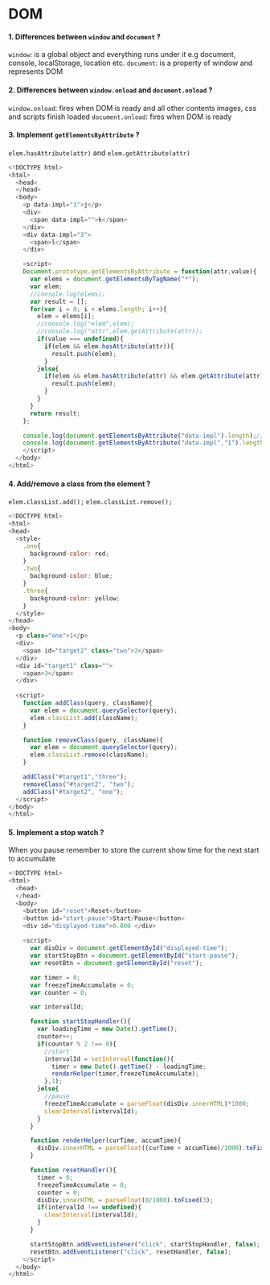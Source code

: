 # DOM 
#### 1. Differences between `window` and `document` ? 
`window`: is a global object and everything runs under it e.g document, console, localStorage, location etc.
`document`: is a property of window and represents DOM
#### 2. Differences between `window.onload` and `document.onload` ?
`window.onload`: fires when DOM is ready and all other contents images, css and scripts finish loaded
`document.onload`: fires when DOM is ready 
#### 3. Implement `getElementsByAttribute` ?
`elem.hasAttribute(attr)` and `elem.getAttribute(attr)`
``` JavaScript
<!DOCTYPE html>
<html>
  <head>
  </head>
  <body>
    <p data-impl="1">j</p>
    <div>
      <span data-impl="">k</span>
    </div>
    <div data-impl="3">
      <span>l</span>
    </div>

    <script>
    Document.prototype.getElementsByAttribute = function(attr,value){
      var elems = document.getElementsByTagName("*");
      var elem;
      //console.log(elems);
      var result = [];
      for(var i = 0; i < elems.length; i++){
        elem = elems[i];
        //console.log("elem",elem);
        //console.log("attr",elem.getAttribute(attr));
        if(value === undefined){
          if(elem && elem.hasAttribute(attr)){
            result.push(elem);
          }
        }else{
          if(elem && elem.hasAttribute(attr) && elem.getAttribute(attr) === value){
            result.push(elem);
          }     
        }
      }
      return result;
    };

    console.log(document.getElementsByAttribute("data-impl").length);// 3
    console.log(document.getElementsByAttribute("data-impl","1").length);// 1
    </script>
  </body>
</html>
```
#### 4. Add/remove a class from the element ?
`elem.classList.add();`
`elem.classList.remove();`
``` JavaScript
<!DOCTYPE html>
<html>
<head>
  <style>
    .one{
      background-color: red;
    }
    .two{
      background-color: blue;
    }
    .three{
      background-color: yellow;
    }
  </style>
</head>
<body>
  <p class="one">1</p>
  <div>
    <span id="target2" class="two">2</span>
  </div>
  <div id="target1" class="">
    <span>3</span>
  </div>
  
  <script>
    function addClass(query, className){
      var elem = document.querySelector(query);
      elem.classList.add(className);
    }

    function removeClass(query, className){
      var elem = document.querySelector(query);
      elem.classList.remove(className);
    }

    addClass("#target1","three");
    removeClass("#target2", "two");
    addClass("#target2", "one");    
  </script>
</body>
</html>
```
#### 5. Implement a stop watch ?
When you pause remember to store the current show time for the next start to accumulate
``` JavaScript
<!DOCTYPE html>
<html>
  <head>
  </head>
  <body>
    <button id="reset">Reset</button> 
    <button id="start-pause">Start/Pause</button> 
    <div id="displayed-time">0.000 </div>
    
    <script>
      var disDiv = document.getElementById("displayed-time");
      var startStopBtn = document.getElementById("start-pause");
      var resetBtn = document.getElementById("reset");

      var timer = 0;
      var freezeTimeAccumulate = 0;
      var counter = 0;

      var intervalId;

      function startStopHandler(){
        var loadingTime = new Date().getTime();
        counter++;
        if(counter % 2 !== 0){
          //start
          intervalId = setInterval(function(){
            timer = new Date().getTime() - loadingTime;
            renderHelper(timer,freezeTimeAccumulate);
          },1);
        }else{
          //pause
          freezeTimeAccumulate = parseFloat(disDiv.innerHTML)*1000;
          clearInterval(intervalId);
        }
      }

      function renderHelper(curTime, accumTime){
        disDiv.innerHTML = parseFloat((curTime + accumTime)/1000).toFixed(3);
      }

      function resetHandler(){
        timer = 0;
        freezeTimeAccumulate = 0;
        counter = 0;
        disDiv.innerHTML = parseFloat(0/1000).toFixed(3);
        if(intervalId !== undefined){
          clearInterval(intervalId);
        }
      }

      startStopBtn.addEventListener("click", startStopHandler, false);
      resetBtn.addEventListener("click", resetHandler, false);
    </script>
  </body>
</html>
```

